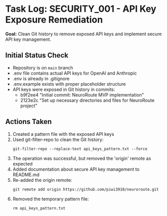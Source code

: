 # Task Log: SECURITY_001 - API Key Exposure Remediation

**Goal:** Clean Git history to remove exposed API keys and implement secure API key management.

## Initial Status Check
- Repository is on `main` branch
- .env file contains actual API keys for OpenAI and Anthropic
- .env is already in .gitignore
- .env.example exists with proper placeholder structure
- API keys were exposed in Git history in commits:
  - b9f2ee4 "Initial commit: NeuroRoute MVP implementation"
  - 2123e2c "Set up necessary directories and files for NeuroRoute project"

## Actions Taken
1. Created a pattern file with the exposed API keys
2. Used git-filter-repo to clean the Git history:
   ```
   git-filter-repo --replace-text api_keys_pattern.txt --force
   ```
3. The operation was successful, but removed the 'origin' remote as expected
4. Added documentation about secure API key management to README.md
5. Re-added the origin remote:
   ```
   git remote add origin https://github.com/piwi3910/neuroroute.git
   ```
6. Removed the temporary pattern file:
   ```
   rm api_keys_pattern.txt
